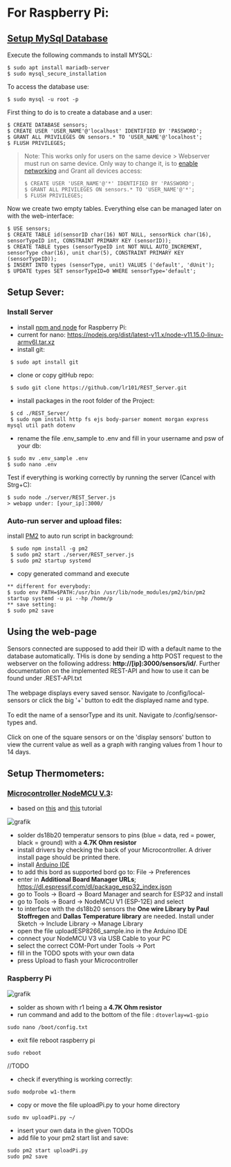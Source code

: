 # For Raspberry Pi:

## [Setup MySql Database](https://pimylifeup.com/raspberry-pi-mysql/)

Execute the following commands to install MYSQL:
```
$ sudo apt install mariadb-server
$ sudo mysql_secure_installation
```
To access the database use:

```
$ sudo mysql -u root -p
```
First thing to do is to create a database and a user:
```
$ CREATE DATABASE sensors;
$ CREATE USER 'USER_NAME'@'localhost' IDENTIFIED BY 'PASSWORD';
$ GRANT ALL PRIVILEGES ON sensors.* TO 'USER_NAME'@'localhost';
$ FLUSH PRIVILEGES;
```
>Note: This works only for users on the same device > Webserver must run on same device.
> Only way to change it, is to [enable networking](https://stackoverflow.com/questions/18733802/how-do-i-open-up-my-mysql-on-my-raspberry-pi-for-outside-remote-connections) and Grant all devices access:
> ``` 
> $ CREATE USER 'USER_NAME'@'*' IDENTIFIED BY 'PASSWORD';
> $ GRANT ALL PRIVILEGES ON sensors.* TO 'USER_NAME'@'*';
> $ FLUSH PRIVILEGES;
> ```

Now we create two empty tables. Everything else can be managed later on with the web-interface:
```
$ USE sensors;
$ CREATE TABLE id(sensorID char(16) NOT NULL, sensorNick char(16), sensorTypeID int, CONSTRAINT PRIMARY KEY (sensorID));
$ CREATE TABLE types (sensorTypeID int NOT NULL AUTO_INCREMENT, sensorType char(16), unit char(5), CONSTRAINT PRIMARY KEY (sensorTypeID));
$ INSERT INTO types (sensorType, unit) VALUES ('default', 'dUnit');
$ UPDATE types SET sensorTypeID=0 WHERE sensorType='default';
```

## Setup Sever:

### Install Server

- install [npm and node](https://www.makersupplies.sg/blogs/tutorials/how-to-install-node-js-and-npm-on-the-raspberry-pi) for Raspberry Pi:
- current for nano: https://nodejs.org/dist/latest-v11.x/node-v11.15.0-linux-armv6l.tar.xz
- install git:
```
 $ sudo apt install git
```
- clone or copy gitHub repo:
```
 $ sudo git clone https://github.com/lr101/REST_Server.git
```
- install packages in the root folder of the Project:
```
 $ cd ./REST_Server/
 $ sudo npm install http fs ejs body-parser moment morgan express mysql util path dotenv 
```
- rename the file .env_sample to .env and fill in your username and psw of your db:
```
$ sudo mv .env_sample .env
$ sudo nano .env
```

Test if everything is working correctly by running the server (Cancel with Strg+C):
```
$ sudo node ./server/REST_Server.js
> webapp under: [your_ip]:3000/
```

### Auto-run server and upload files:
install [PM2](https://dev.to/bogdaaamn/run-your-nodejs-application-on-a-headless-raspberry-pi-4jnn) to auto run script in background:
```
 $ sudo npm install -g pm2
 $ sudo pm2 start ./server/REST_server.js
 $ sudo pm2 startup systemd
```

- copy generated command and execute
```
** different for everybody: 
$ sudo env PATH=$PATH:/usr/bin /usr/lib/node_modules/pm2/bin/pm2 startup systemd -u pi --hp /home/p
** save setting:
$ sudo pm2 save
```

## Using the web-page

Sensors connected are supposed to add their ID with a default name to the database automatically. THis is done by sending a
http POST request to the webserver on the following address: **http://[ip]:3000/sensors/id/**. Further documentation on the implemented
REST-API and how to use it can be found under .REST-API.txt\
\
The webpage displays every saved sensor. Navigate to /config/local-sensors or click the big '+' button to edit the displayed name and type.
\
\
To edit the name of a sensorType and its unit. Navigate to /config/sensor-types and.
\
\
Click on one of the square sensors or on the 'display sensors' button to view the current value as well as a graph with ranging values from 
1 hour to 14 days.

## Setup Thermometers:


### [Microcontroller NodeMCU V.3](https://www.amazon.de/AZDelivery-NodeMCU-Lolin-WiFi-Parent/dp/B07Z5C3KQF):

- based on [this](https://randomnerdtutorials.com/esp8266-ds18b20-temperature-sensor-web-server-with-arduino-ide/) and [this](https://randomnerdtutorials.com/installing-the-esp32-board-in-arduino-ide-windows-instructions/) tutorial

![grafik](https://i2.wp.com/randomnerdtutorials.com/wp-content/uploads/2019/07/ds18b20_esp8266_multiple_bb.png?w=1020&quality=100&strip=all&ssl=1)
- solder ds18b20 temperatur sensors to pins (blue = data, red = power, black = ground) with a **4.7K Ohm resistor**
- install drivers by checking the back of your Microcontroller. A driver install page should be printed there.
- install [Arduino IDE](https://www.arduino.cc/en/software)
- to add this bord as supported bord go to: File &#8594; Preferences
- enter in **Additional Board Manager URLs**; https://dl.espressif.com/dl/package_esp32_index.json
- go to Tools &#8594; Board &#8594; Board Manager and search for ESP32 and install
- go to Tools &#8594; Board &#8594; NodeMCU V1 (ESP-12E) and select
- to interface with the ds18b20 sensors the **One wire Library by Paul Stoffregen** and **Dallas Temperature library** are needed. Install under Sketch &#8594; Include Library &#8594; Manage Library
- open the file uploadESP8266_sample.ino in the Arduino IDE
- connect your NodeMCU V3 via USB Cable to your PC
- select the correct COM-Port under Tools &#8594; Port
- fill in the TODO spots with your own data
- press Upload to flash your Microcontroller

### Raspberry Pi

![grafik](https://user-images.githubusercontent.com/48615489/121551311-d1510480-ca0f-11eb-9d45-4a948329845c.png)
- solder as shown with r1 being a **4.7K Ohm resistor**
- run command and add to the bottom of the file : `dtoverlay=w1-gpio`
```
sudo nano /boot/config.txt
```
- exit file reboot raspberry pi
```
sudo reboot
```

//TODO
- check if everything is working correctly:
```
sudo modprobe w1-therm
```
- copy or move the file uploadPi.py to your home directory
```
sudo mv uploadPi.py ~/
```
- insert your own data in the given TODOs
- add file to your pm2 start list and save:
```
sudo pm2 start uploadPi.py
sudo pm2 save
```



